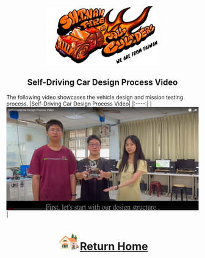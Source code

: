 <div align="center"><img src="../../other/img/logo.png" width="300" alt=" logo"></div>

## <div align="center">Self-Driving Car Design Process Video </div> 

The following video showcases the vehicle design and mission testing process.
   |Self-Driving Car Design Process Video|
   |:----:|
   |[![Self-Driving Car Design Process Video](./img/Self-Driving_Car_Design_Process_Video.png)](https:// "Self-Driving Car Design Process Video")|


# <div align="center">![HOME](../../other/img/Home.png)[Return Home](../../)</div>  


